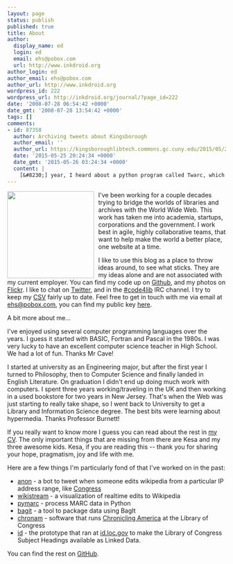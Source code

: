 ```yaml
---
layout: page
status: publish
published: true
title: About
author:
  display_name: ed
  login: ed
  email: ehs@pobox.com
  url: http://www.inkdroid.org
author_login: ed
author_email: ehs@pobox.com
author_url: http://www.inkdroid.org
wordpress_id: 222
wordpress_url: http://inkdroid.org/journal/?page_id=222
date: '2008-07-28 06:54:42 +0000'
date_gmt: '2008-07-28 13:54:42 +0000'
tags: []
comments:
- id: 87358
  author: Archiving tweets about Kingsborough
  author_email: ''
  author_url: https://kingsboroughlibtech.commons.gc.cuny.edu/2015/05/25/archiving-tweets-about-kingsborough/
  date: '2015-05-25 20:24:34 +0000'
  date_gmt: '2015-05-26 03:24:34 +0000'
  content: |
    [&#8230;] year, I heard about a python program called Twarc, which was developed by Ed Summers, a software developer at the University of Maryland, to capture and archive tweets. Back in August, [&#8230;]
---
```


<p><a href="https://secure.flickr.com/photos/inkdroid/4978991547/"><img src="http://inkdroid.org/images/ed-graham.jpg" style="float: left; width: 200px; margin-right: 10px;" /></a></p>

I've been working for a couple decades trying to bridge the worlds of libraries
and archives with the World Wide Web. This work has taken me into academia, startups, corporations and the government. I work best in agile, highly collaborative teams, that want to help make the world a better place, one website at a time.

I like to use this blog as a place to throw ideas around, to see what sticks.
They are my ideas alone and are not associated with my current employer. You can
find my code up on <a href="http://github.com/edsu">Github</a>, and my photos on
<a href="https://secure.flickr.com/photos/inkdroid">Flickr</a>. I like to chat
on <a href="http://twitter.com/edsu">Twitter</a>, and in the <a
href="irc://freenode.net/code4lib">#code4lib</a> IRC channel. I try to keep my
<a href="http://inkdroid.org/ehs/">CSV</a> fairly up to date. Feel free to get in touch with me via email at <a href="mailto:ehs@pobox.com">ehs@pobox.com</a>, you can find my public key <a href="https://keybase.io/edsu/key.asc">here</a>.

A bit more about me...

I've enjoyed using several computer programming languages over the years. I
guess it started with BASIC, Fortran and Pascal in the 1980s. I was very lucky
to have an excellent computer science teacher in High School. We had a lot of
fun. Thanks Mr Cave!

I started at university as an Engineering major, but after the first year I 
turned to Philosophy, then to Computer Science and finally landed 
in English Literature. On graduation I didn't end up doing much work with
computers. I spent three years working/traveling in the UK and then working in a used bookstore for two years in New Jersey. That's when the Web was just starting to really take shape, so I went back to University to get a Library and Information Science degree. The best bits were learning about hypermedia. Thanks Professor Burnett!

If you really want to know more I guess you can read about the rest in 
[my CV](/ehs/). The only important things that are missing from there
are Kesa and my three awesome kids. Kesa, if you are reading this -- thank you
for sharing your hope, pragmatism, joy and life with me.

Here are a few things I'm particularly fond of that I've worked on in the past:

* [anon] - a bot to tweet when someone edits wikipedia from a particular IP 
  address range, like [Congress]
* [wikistream] - a visualization of realtime edits to Wikipedia
* [pymarc] - process MARC data in Python
* [bagit] - a tool to package data using BagIt
* [chronam] - software that runs [Chronicling America] at the Library of 
  Congress
* [id] - the prototype that ran at [id.loc.gov] to make the Library of Congress
  Subject Headings available as Linked Data.

You can find the rest on [GitHub](http://github.com/edsu).

[Raymond]: http://www.catb.org/~esr/writings/cathedral-bazaar/cathedral-bazaar/ar01s04.html
[GitHub]: https://github.com/edsu
[CPAN]: http://cpan.org
[RubyGems]: https://rubygems.org/
[PyPI]: https://python.org/pypi
[npm]: https://www.npmjs.com/
[anon]: https://github.com/edsu/anon
[Congress]: https://twitter.com/congressedits
[wikistream]: http://wikistream.wmflabs.org
[pymarc]: https://github.com/edsu/pymarc
[bagit]: https://github.com/libraryofcongress/bagit-python
[chronam]: https://github.com/libraryofcongress/chronam
[Chronicling America]: http://chroniclingamerica.loc.go
[id]: https://github.com/edsu/id
[id.loc.gov]: http://id.loc.gov/
